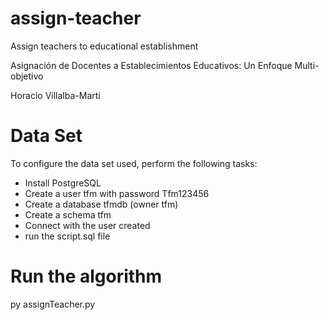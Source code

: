 # assign-teacher
Assign teachers to educational establishment

Asignación de Docentes a Establecimientos Educativos: Un Enfoque Multi-objetivo

Horacio Villalba-Martí

# Data Set
To configure the data set used, perform the following tasks:
  * Install PostgreSQL
  * Create a user tfm with password Tfm123456
  * Create a database tfmdb (owner tfm)
  * Create a schema tfm
  * Connect with the user created
  * run the script.sql file

# Run the algorithm
py assignTeacher.py
